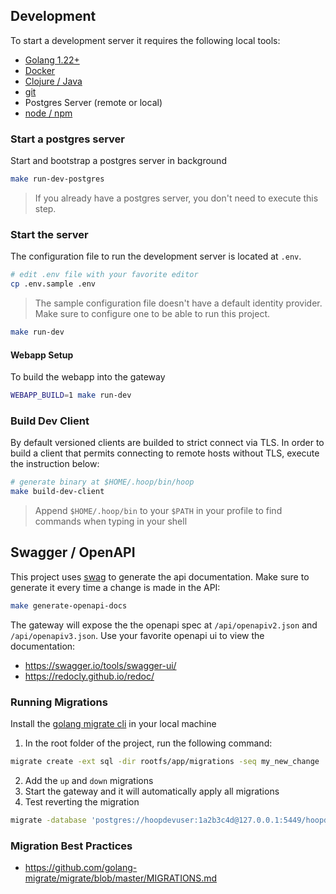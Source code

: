 ## Development

To start a development server it requires the following local tools:

- [Golang 1.22+](https://go.dev/doc/install)
- [Docker](https://docs.docker.com/engine/install/)
- [Clojure / Java](https://clojure.org/guides/install_clojure)
- [git](https://git-scm.com/book/en/v2/Getting-Started-Installing-Git)
- Postgres Server (remote or local)
- [node / npm](https://nodejs.org/en/download)

### Start a postgres server

Start and bootstrap a postgres server in background

```sh
make run-dev-postgres
```

> If you already have a postgres server, you don't need to execute this step.

### Start the server

The configuration file to run the development server is located at `.env`.

```sh
# edit .env file with your favorite editor
cp .env.sample .env
```

> The sample configuration file doesn't have a default identity provider. Make sure to configure one to be able to run this project.

```sh
make run-dev
```

#### Webapp Setup

To build the webapp into the gateway

```sh
WEBAPP_BUILD=1 make run-dev
```

### Build Dev Client

By default versioned clients are builded to strict connect via TLS. In order to build a client that permits connecting to remote hosts without TLS, execute the instruction below:

```sh
# generate binary at $HOME/.hoop/bin/hoop
make build-dev-client
```

> Append `$HOME/.hoop/bin` to your `$PATH` in your profile to find commands when typing in your shell

## Swagger / OpenAPI

This project uses [swag](https://github.com/swaggo/swag) to generate the api documentation. Make sure to generate it every time a change is made in the API:

```sh
make generate-openapi-docs
```

The gateway will expose the the openapi spec at `/api/openapiv2.json` and `/api/openapiv3.json`. Use your favorite openapi ui to view the documentation:

- https://swagger.io/tools/swagger-ui/
- https://redocly.github.io/redoc/

### Running Migrations

Install the [golang migrate cli](https://github.com/golang-migrate/migrate/releases/tag/v4.16.2) in your local machine

1. In the root folder of the project, run the following command:

```sh
migrate create -ext sql -dir rootfs/app/migrations -seq my_new_change
```

2. Add the `up` and `down` migrations
3. Start the gateway and it will automatically apply all migrations
4. Test reverting the migration

```sh
migrate -database 'postgres://hoopdevuser:1a2b3c4d@127.0.0.1:5449/hoopdevdb?sslmode=disable' -path rootfs/app/migrations/ down 1
```

### Migration Best Practices

- https://github.com/golang-migrate/migrate/blob/master/MIGRATIONS.md

